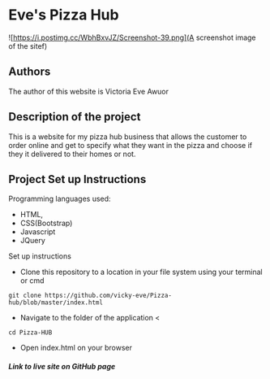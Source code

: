 # Eve's Pizza Hub
![https://i.postimg.cc/WbhBxvJZ/Screenshot-39.png](A screenshot image of the sitef)
## Authors
The author of this website is Victoria Eve Awuor

## Description of the project
This is a website for my pizza hub business that allows the customer to order online and get to specify what they want in the pizza and choose if they it delivered to their homes or not.

## Project Set up Instructions

Programming languages used:
- HTML,
- CSS(Bootstrap)
- Javascript
- JQuery

Set up instructions
* Clone this repository to a location in your file system using your terminal or cmd
```
git clone https://github.com/vicky-eve/Pizza-hub/blob/master/index.html
```
* Navigate to the folder of the application <
```
cd Pizza-HUB
```
* Open index.html on your browser

##### Link to live site on GitHub page

